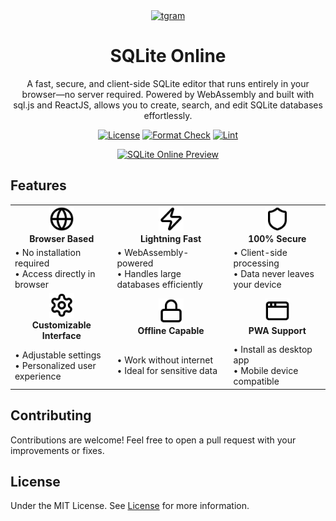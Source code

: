 <div align="center">

<a href="https://sqlite3.online/" target="_blank">
    <img src="https://github.com/user-attachments/assets/aef749bf-df08-4a84-8148-d34b796449d8" alt="tgram" width="128">
</a>

# SQLite Online

A fast, secure, and client-side SQLite editor that runs entirely in your browser—no server required. Powered by WebAssembly and built with sql.js and ReactJS, allows you to create, search, and edit SQLite databases effortlessly.

[![License](https://img.shields.io/github/license/vwh/sqlite-online?label=License)](https://github.com/vwh/sqlite-online/blob/main/LICENSE)
[![Format Check](https://github.com/vwh/sqlite-online/actions/workflows/format.yml/badge.svg)](https://github.com/vwh/sqlite-online/actions/workflows/format.yml)
[![Lint](https://github.com/vwh/sqlite-online/actions/workflows/lint.yml/badge.svg)](https://github.com/vwh/sqlite-online/actions/workflows/lint.yml)

</div>

<div align="center">
  <a href="https://sqlite3.online/" target="_blank">
      <img src="https://github.com/user-attachments/assets/3d605950-0675-4748-bea8-69bd329731af" alt="SQLite Online Preview">
  </a>
</div>

## Features

<table>
  <tr>
    <td align="center"><img src="https://raw.githubusercontent.com/lucide-icons/lucide/main/icons/globe.svg" width="40"><br><b>Browser Based</b></td>
    <td align="center"><img src="https://raw.githubusercontent.com/lucide-icons/lucide/main/icons/zap.svg" width="40"><br><b>Lightning Fast</b></td>
    <td align="center"><img src="https://raw.githubusercontent.com/lucide-icons/lucide/main/icons/shield.svg" width="40"><br><b>100% Secure</b></td>
  </tr>
  <tr>
    <td>
      • No installation required<br>
      • Access directly in browser<br>
    </td>
    <td>
      • WebAssembly-powered<br>
      • Handles large databases efficiently
    </td>
    <td>
      • Client-side processing<br>
      • Data never leaves your device<br>
    </td>
  </tr>
  <tr>
    <td align="center"><img src="https://raw.githubusercontent.com/lucide-icons/lucide/main/icons/settings.svg" width="40"><br><b>Customizable Interface</b></td>
    <td align="center"><img src="https://raw.githubusercontent.com/lucide-icons/lucide/main/icons/lock.svg" width="40"><br><b>Offline Capable</b></td>
    <td align="center"><img src="https://raw.githubusercontent.com/lucide-icons/lucide/main/icons/app-window.svg" width="40"><br><b>PWA Support</b></td>
  </tr>
  <tr>
    <td>
      • Adjustable settings<br>
      • Personalized user experience
    </td>
    <td>
      • Work without internet<br>
      • Ideal for sensitive data<br>
    </td>
    <td>
      • Install as desktop app<br>
      • Mobile device compatible<br>
    </td>
  </tr>
</table>

## Contributing

Contributions are welcome! Feel free to open a pull request with your improvements or fixes.

## License

Under the MIT License. See [License](https://github.com/vwh/sqlite-online/blob/main/LICENSE) for more information.
